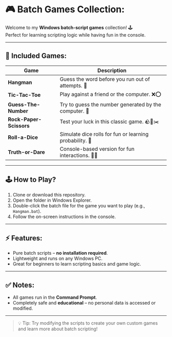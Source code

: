 # 🎮 Batch Games Collection:

Welcome to my **Windows batch-script games** collection! 🕹️  
Perfect for learning scripting logic while having fun in the console.  

---

## 🚀 Included Games:
| **Game** | **Description** |
|------|-------------|
| **Hangman** | Guess the word before you run out of attempts. 📝 |
| **Tic-Tac-Toe** | Play against a friend or the computer. ❌⭕ |
| **Guess-The-Number** | Try to guess the number generated by the computer. 🔢 |
| **Rock-Paper-Scissors** | Test your luck in this classic game. 🪨📄✂️ |
| **Roll-a-Dice** | Simulate dice rolls for fun or learning probability. 🎲 |
| **Truth-or-Dare** | Console-based version for fun interactions. 🤔🎉 |

---

## 🕹️ How to Play?
1. Clone or download this repository.  
2. Open the folder in Windows Explorer.  
3. Double-click the batch file for the game you want to play (e.g., `Hangman.bat`).  
4. Follow the on-screen instructions in the console.  

---

## ⚡ Features:
- Pure batch scripts – **no installation required**.  
- Lightweight and runs on any Windows PC.  
- Great for beginners to learn scripting basics and game logic.  

---

## ✅ Notes:
- All games run in the **Command Prompt**.  
- Completely safe and **educational** – no personal data is accessed or modified.  

---

> 💡 Tip: Try modifying the scripts to create your own custom games and learn more about batch scripting!



